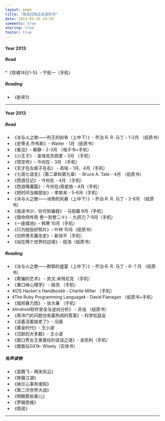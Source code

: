 ```yaml
---
layout: page
title: "我读过和正在读的书"
date: 2013-05-26 19:50
comments: true
sharing: true
footer: true
---
```


#### Year 2013

##### Read

*《惊魂14日1-5》- 宁航一（手机）

##### Reading

* 《新宋1》

------

#### Year 2013

##### Read

* 《冰与火之歌——列王的纷争（上中下）》- 乔治·R. R. 马丁 - 1-2月 （纸质书）
* 《史蒂夫.乔布斯》- Walter - 1月（纸质书）
* 《看见》- 柴静 - 2-3月 （电子书+手机）
* 《小王子》- 圣埃克苏佩里 - 3月 （手机）
* 《悟空传》- 今何在 - 3月 （手机）
* 《天才在左疯子在右》 - 高铭 - 1月、4月（手机）
* 《七周七语言》（第二章和第九章）- Bruce A. Tate - 4月 （纸质书）
* 《西游日记》- 今何在 - 4月 （手机）
* 《西游降魔篇》- 今何在/周星驰 - 4月（手机）
* 《把时间当做朋友》- 李笑来 - 5-6月（手机）
* 《冰与火之歌——冰雨的风暴（上中下）》- 乔治·R. R. 马丁 - 2-6月 （纸质书）
* 《我读书少，你可别骗我》- 马伯庸 8月（手机）
* 《猎命师传奇 卷一到卷二十》- 九把刀 7-9月（手机）
* 《一座城池》- 韩寒 10月（手机）
* 《只为拍张好照片》- 叶梓 10月（纸质书）
* 《剑桥倚天屠龙史》- 新垣平（手机）
* 《站在两个世界的边缘》- 程浩（纸质书）


##### Reading

* 《冰与火之歌——群鸦的盛宴（上中下）》- 乔治·R. R. 马丁 - 6-？月 （纸质书）
* 《欺骗的艺术》 - 凯文.米特尼克 （手机）
* 《重口味心理学》 - 姚尧 （手机）
* 《IOS Hacker's Handbook》 - Charlie Miller （手机）
* 《The Ruby Programming Language》 - David Flanagan （纸质书+手机）
* 《城邦暴力团》 - 张大春 （手机）
* 《Android软件安全与逆向分析》 - 非虫 （纸质书）
* 《再冷门的问题也有最热闹的答案》- 科学松鼠会
* 《活着活着就老了》- 冯唐
* 《黄金时代》- 王小波
* 《沉默的大多数》- 王小波
* 《脱口秀女王奥普拉的说话之道》- 金凯利（手机）
* 《极致玩GX1》- Wisely（实体书）


##### 有声读物

* 《袁腾飞 - 两宋风云》
* 《笑傲江湖》
* 《纳兰心事有谁知》
* 《第二次世界大战》
* 《明朝那些事儿》
* 《罗辑思维》
* 《晓说》

------
